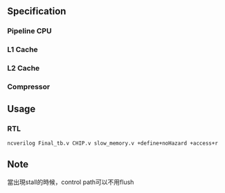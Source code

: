 ## Specification
### Pipeline CPU
### L1 Cache
### L2 Cache
### Compressor

## Usage
### RTL  
    ncverilog Final_tb.v CHIP.v slow_memory.v +define+noHazard +access+r
## Note
當出現stall的時候，control path可以不用flush  

